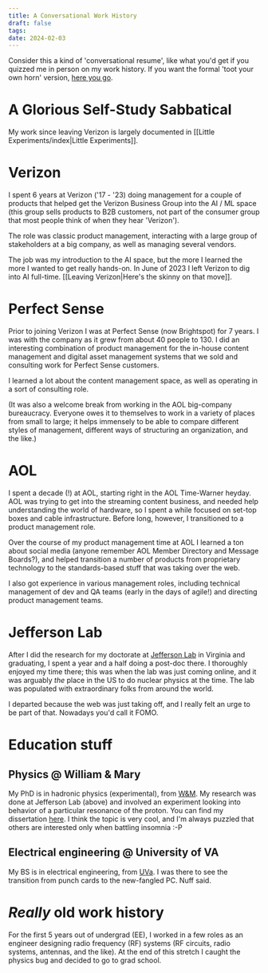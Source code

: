 ```yaml
---
title: A Conversational Work History
draft: false
tags: 
date: 2024-02-03
---
```

Consider this a kind of 'conversational resume', like what you'd get if you quizzed me in person on my work history. If you want the formal 'toot your own horn' version, [here you go](https://www.dropbox.com/scl/fi/6jb39aw8ofdxu3hsuazpn/Chris_Armstrong_resume_public_2024.03.pdf?rlkey=35zrlup5yrb925tkn4z4lb4ns&dl=0).

# A Glorious Self-Study Sabbatical

My work since leaving Verizon is largely documented in [[Little Experiments/index|Little Experiments]].

# Verizon

I spent 6 years at Verizon ('17 - '23) doing management for a couple of products that helped get the Verizon Business Group into the AI / ML space (this group sells products to B2B customers, not part of the consumer group that most people think of when they hear 'Verizon').

The role was classic product management, interacting with a large group of stakeholders at a big company, as well as managing several vendors.

The job was my introduction to the AI space, but the more I learned the more I wanted to get really hands-on. In June of 2023 I left Verizon to dig into AI full-time. [[Leaving Verizon|Here's the skinny on that move]].

# Perfect Sense

Prior to joining Verizon I was at Perfect Sense (now Brightspot) for 7 years. I was with the company as it grew from about 40 people to 130. I did an interesting combination of product management for the in-house content management and digital asset management systems that we sold and consulting work for Perfect Sense customers.

I learned a lot about the content management space, as well as operating in a sort of consulting role.

(It was also a welcome break from working in the AOL big-company bureaucracy. Everyone owes it to themselves to work in a variety of places from small to large; it helps immensely to be able to compare different styles of management, different ways of structuring an organization, and the like.)

# AOL

I spent a decade (!) at AOL, starting right in the AOL Time-Warner heyday. AOL was trying to get into the streaming content business, and needed help understanding the world of hardware, so I spent a while focused on set-top boxes and cable infrastructure. Before long, however, I transitioned to a product management role.

Over the course of my product management time at AOL I learned a ton about social media (anyone remember AOL Member Directory and Message Boards?), and helped transition a number of products from proprietary technology to the standards-based stuff that was taking over the web.

I also got experience in various management roles, including technical management of dev and QA teams (early in the days of agile!) and directing product management teams.

# Jefferson Lab

After I did the research for my doctorate at [Jefferson Lab](https://www.jlab.org/) in Virginia and graduating, I spent a year and a half doing a post-doc there. I thoroughly enjoyed my time there; this was when the lab was just coming online, and it was arguably *the* place in the US to do nuclear physics at the time. The lab was populated with extraordinary folks from around the world.

I departed because the web was just taking off, and I really felt an urge to be part of that. Nowadays you'd call it FOMO.

# Education stuff

## Physics @ William & Mary

My PhD is in hadronic physics (experimental), from [W&M](https://www.wm.edu/). My research was done at Jefferson Lab (above) and involved an experiment looking into behavior of a particular resonance of the proton. You can find my dissertation [here](https://www.dropbox.com/scl/fi/9rmzv5ib6iunr9cu7v0p9/Chris_Armstrong_thesis_public.pdf?rlkey=jafuelofn54fougnngy33twbb&dl=0). I think the topic is very cool, and I'm always puzzled that others are interested only when battling insomnia  :-P

## Electrical engineering @ University of VA

My BS is in electrical engineering, from [UVa](https://www.virginia.edu/). I was there to see the transition from punch cards to the new-fangled PC. Nuff said.

# *Really* old work history

For the first 5 years out of undergrad (EE), I worked in a few roles as an engineer designing radio frequency (RF) systems (RF circuits, radio systems, antennas, and the like). At the end of this stretch I caught the physics bug and decided to go to grad school.